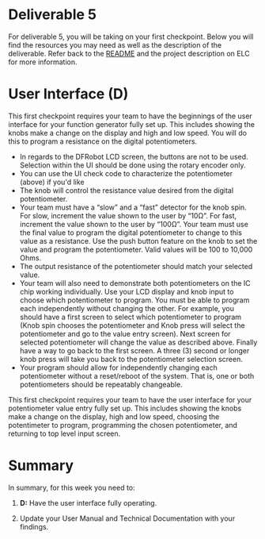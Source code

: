 # Deliverable 5

For deliverable 5, you will be taking on your first checkpoint. Below you will find the resources you may need as well as the description of the deliverable. Refer back to the [README](../README.md) and the project description on ELC for more information. 

# User Interface (D)
This first checkpoint requires your team to have the beginnings of the user interface for your function generator fully set up. This includes showing the knobs make a change on the display and high and low speed. You will do this to program a resistance on the digital potentiometers.
- In regards to the DFRobot LCD screen, the buttons are not to be used. Selection within the UI should be done using the rotary encoder only.
- You can use the UI check code to characterize the potentiometer (above) if you'd like
- The knob will control the resistance value desired from the digital potentiometer.
- Your team must have a “slow” and a “fast” detector for the knob spin.  For slow, increment the value shown to the user by “10Ω”.  For fast, increment the value shown to the user by “100Ω”.  Your team must use the final value to program the digital potentiometer to change to this value as a resistance.  Use the push button feature on the knob to set the value and program the potentiometer.  Valid values will be 100 to 10,000 Ohms.
- The output resistance of the potentiometer should match your selected value.  
- Your team will also need to demonstrate both potentiometers on the IC chip working individually.  Use your LCD display and knob input to choose which potentiometer to program.  You must be able to program each independently without changing the other.  For example, you should have a first screen to select which potentiometer to program (Knob spin chooses the potentiometer and Knob press will select the potentiometer and go to the value entry screen).  Next screen for selected potentiometer will change the value as described above.  Finally have a way to go back to the first screen.  A three (3) second or longer knob press will take you back to the potentiometer selection screen.
- Your program should allow for independently changing each potentiometer without a reset/reboot of the system.  That is, one or both potentiometers should be repeatably changeable.

This first checkpoint requires your team to have the user interface for your potentiometer value entry fully set up. This includes showing the knobs make a change on the display, high and low speed, choosing the potentimeter to program, programming the chosen potentiometer, and returning to top level input screen.

# Summary

In summary, for this week you need to:

1. **D:** Have the user interface fully operating.

2. Update your User Manual and Technical Documentation with your findings.
